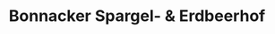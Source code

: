 ---
title: "Bonnacker Spargel- & Erdbeerhof"
url: /nettetal/bonnacker-spargel-und-erdbeerhof/
shop: Hofladen
---